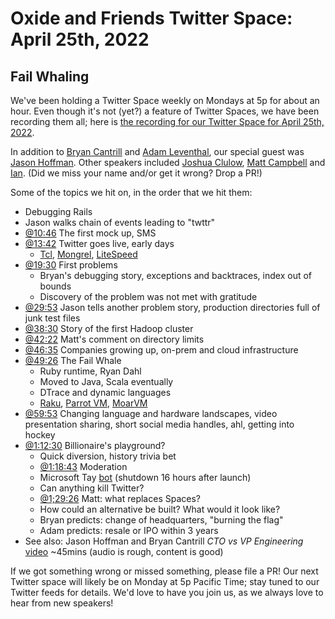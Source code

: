 # Oxide and Friends Twitter Space: April 25th, 2022

## Fail Whaling

We've been holding a Twitter Space weekly on Mondays at 5p for about an hour.
Even though it's not (yet?) a feature of Twitter Spaces, we have been
recording them all; here is
[the recording for our Twitter Space for April 25th, 2022](https://youtu.be/rSVhwjFOIyU).

In addition to
[Bryan Cantrill](https://twitter.com/bcantrill) and
[Adam Leventhal](https://twitter.com/ahl),
our special guest was
[Jason Hoffman](https://twitter.com/jasonh).
Other speakers included
[Joshua Clulow](https://twitter.com/jmclulow),
[Matt Campbell](https://twitter.com/mw_campbell) and
[Ian](https://twitter.com/iangrunert).
(Did we miss your name and/or get it wrong? Drop a PR!)

Some of the topics we hit on, in the order that we hit them:

- Debugging Rails
- Jason walks chain of events leading to "twttr"
- [@10:46](https://youtu.be/rSVhwjFOIyU?t=646) The first mock up, SMS
- [@13:42](https://youtu.be/rSVhwjFOIyU?t=822)
  Twitter goes live, early days
  - [Tcl](https://en.wikipedia.org/wiki/Tcl),
    [Mongrel](https://en.wikipedia.org/wiki/Mongrel_(web_server)),
    [LiteSpeed](https://en.wikipedia.org/wiki/LiteSpeed_Web_Server)
- [@19:30](https://youtu.be/rSVhwjFOIyU?t=1170) First problems
  - Bryan's debugging story, exceptions and backtraces, index out of bounds
  - Discovery of the problem was not met with gratitude
- [@29:53](https://youtu.be/rSVhwjFOIyU?t=1793)
  Jason tells another problem story, production directories full of junk test files
- [@38:30](https://youtu.be/rSVhwjFOIyU?t=2310)
  Story of the first Hadoop cluster
- [@42:22](https://youtu.be/rSVhwjFOIyU?t=2542) Matt's comment on directory limits
- [@46:35](https://youtu.be/rSVhwjFOIyU?t=2795)
  Companies growing up, on-prem and cloud infrastructure
- [@49:26](https://youtu.be/rSVhwjFOIyU?t=2966) The Fail Whale
  - Ruby runtime, Ryan Dahl
  - Moved to Java, Scala eventually
  - DTrace and dynamic languages
  - [Raku](https://en.wikipedia.org/wiki/Raku_(programming_language)),
    [Parrot VM](https://en.wikipedia.org/wiki/Parrot_virtual_machine),
    [MoarVM](https://en.wikipedia.org/wiki/MoarVM)
- [@59:53](https://youtu.be/rSVhwjFOIyU?t=3593)
  Changing language and hardware landscapes, video presentation sharing,
  short social media handles, ahl, getting into hockey
- [@1:12:30](https://youtu.be/rSVhwjFOIyU?t=4350)
  Billionaire's playground?
  - Quick diversion, history trivia bet
  - [@1:18:43](https://youtu.be/rSVhwjFOIyU?t=4723)
    Moderation
  - Microsoft Tay [bot](https://en.wikipedia.org/wiki/Tay_(bot))
    (shutdown 16 hours after launch)
  - Can anything kill Twitter?
  - [@1;29:26](https://youtu.be/rSVhwjFOIyU?t=5366)
    Matt: what replaces Spaces?
  - How could an alternative be built? What would it look like?
  - Bryan predicts: change of headquarters, "burning the flag"
  - Adam predicts: resale or IPO within 3 years
- See also: Jason Hoffman and Bryan Cantrill _CTO vs VP Engineering_
  [video](https://youtu.be/Gx7xnYIgK7Y) ~45mins (audio is rough, content is good)

If we got something wrong or missed something, please file a PR!
Our next Twitter space will likely be on Monday at 5p Pacific Time; stay tuned
to our Twitter feeds for details.  We'd love to have you join us, as we
always love to hear from new speakers!


